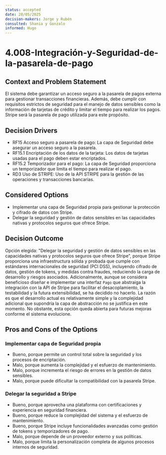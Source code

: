 ```yaml
---
status: accepted
date: 28/05/2025
decision-makers: Jorge y Rubén
consulted: Shania y Gonzalo
informed: Hugo
---
```


# 4.008-Integración-y-Seguridad-de-la-pasarela-de-pago

## Context and Problem Statement

El sistema debe garantizar un acceso seguro a la pasarela de pagos externa para gestionar transacciones financieras. Además, debe cumplir con requisitos estrictos de seguridad para el manejo de datos sensibles como la información de tarjetas de crédito y limitar el tiempo para realizar los pagos. Stripe será la pasarela de pago utilizada para este propósito.

## Decision Drivers

* RF15 Acceso seguro a pasarela de pago: La capa de Seguridad debe asegurar un acceso seguro a la pasarela.  
* RF15.1 Encriptación de los datos de la tarjeta: Los datos de tarjetas usadas para el pago deben estar encriptados.  
* RF15.2 Temporizador para el pago: La capa de Seguridad proporciona un temporizador que limita el tiempo para realizar el pago.  
* RD3 Uso de STRIPE: Uso de la API STRIPE para la gestión de las operaciones y transacciones bancarias.

## Considered Options

* Implementar una capa de Seguridad propia para gestionar la protección y cifrado de datos con Stripe.  
* Delegar la seguridad y gestión de datos sensibles en las capacidades nativas y protocolos seguros que ofrece Stripe.

## Decision Outcome

Opción elegida: "Delegar la seguridad y gestión de datos sensibles en las capacidades nativas y protocolos seguros que ofrece Stripe", porque Stripe proporciona una infraestructura sólida y probada que cumple con estándares internacionales de seguridad (PCI DSS), incluyendo cifrado de datos, gestión de tokens, y medidas contra fraudes, reduciendo la carga de desarrollo y riesgos asociados.
Adicionalmente, aunque se considera beneficioso diseñar e implementar una interfaz `Pago` que abstraiga la integración con la API de Stripe para facilitar el desacoplamiento, la testabilidad y la futura extensibilidad, se ha decidido no hacerlo. La razón es que el desarrollo actual es relativamente simple y la complejidad adicional que supondría la capa de abstracción no se justifica en este momento. No obstante, esta opción queda abierta para futuras mejoras conforme el sistema evolucione.

## Pros and Cons of the Options

### Implementar capa de Seguridad propia

* Bueno, porque permite un control total sobre la seguridad y los procesos de encriptación.  
* Malo, porque aumenta la complejidad y el esfuerzo de mantenimiento.  
* Malo, porque incrementa el riesgo de errores en la gestión de datos sensibles.  
* Malo, porque puede dificultar la compatibilidad con la pasarela Stripe.

### Delegar la seguridad a Stripe

* Bueno, porque aprovecha una plataforma con certificaciones y experiencia en seguridad financiera.  
* Bueno, porque reduce la complejidad del sistema y el esfuerzo de mantenimiento.  
* Bueno, porque Stripe incluye funcionalidades avanzadas como gestión de tokens y temporizadores de pago.  
* Malo, porque depende de un proveedor externo y sus políticas.  
* Malo, porque limita la personalización completa de algunos procesos internos de seguridad.
